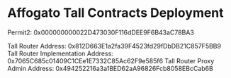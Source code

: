 # Affogato Tall Contracts Deployment

Permit2: 0x000000000022D473030F116dDEE9F6B43aC78BA3

Tall Router Address: 0x812D663E1a2fa39F4523fd29fDbDB21C857F5BB9
Tall Router Implementation Address: 0x7065C685c01409C1CEe1E7332C85Ac62F9e585f6
Tall Router Proxy Admin Address: 0x494252216a3a1BED62aA96826Fcb8058EBcCab6B
